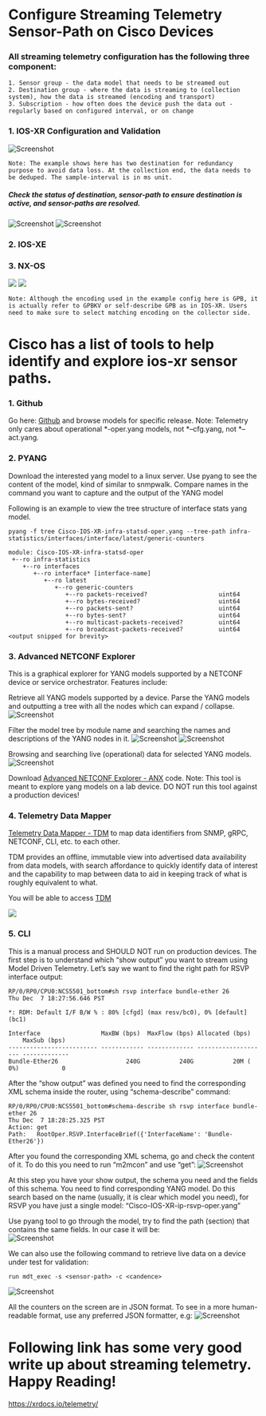 # Configure Streaming Telemetry Sensor-Path on Cisco Devices
### All streaming telemetry configuration has the following three component:
    1. Sensor group - the data model that needs to be streamed out
    2. Destination group - where the data is streaming to (collection system), how the data is streamed (encoding and transport)
    3. Subscription - how often does the device push the data out - regularly based on configured interval, or on change

### 1. IOS-XR Configuration and Validation
![Screenshot](images/ios-xr.png)

    Note: The example shows here has two destination for redundancy purpose to avoid data loss. At the collection end, the data needs to be deduped. The sample-interval is in ms unit.
##### Check the status of destination, sensor-path to ensure destination is active, and sensor-paths are resolved.
![Screenshot](images/destination.png)
![Screenshot](images/ios-xr2.png)

### 2. IOS-XE

### 3. NX-OS
![](images/nx-os1.png)
![](images/nx-os2.png)

    Note: Although the encoding used in the example config here is GPB, it is actually refer to GPBKV or self-describe GPB as in IOS-XR. Users need to make sure to select matching encoding on the collector side. 

# Cisco has a list of tools to help identify and explore ios-xr sensor paths.

### 1. Github
  Go here: [Github](https://github.com/YangModels/yang/tree/master/vendor/cisco/xr) and browse models for specific release. 
  Note: Telemetry only cares about operational *-oper.yang models, not *–cfg.yang, not *–act.yang.
  
### 2. PYANG
  Download the interested yang model to a linux server. 
  Use pyang to see the content of the model, kind of similar to snmpwalk.
  Compare names in the command you want to capture and the output of the YANG model
  
  Following is an example to view the tree structure of interface stats yang model. 
  
  ```console
  pyang -f tree Cisco-IOS-XR-infra-statsd-oper.yang --tree-path infra-statistics/interfaces/interface/latest/generic-counters
 
module: Cisco-IOS-XR-infra-statsd-oper
   +--ro infra-statistics
      +--ro interfaces
         +--ro interface* [interface-name]
            +--ro latest
               +--ro generic-counters
                  +--ro packets-received?                    uint64
                  +--ro bytes-received?                      uint64
                  +--ro packets-sent?                        uint64
                  +--ro bytes-sent?                          uint64
                  +--ro multicast-packets-received?          uint64
                  +--ro broadcast-packets-received?          uint64
<output snipped for brevity>
```

### 3. Advanced NETCONF Explorer 
This is a graphical explorer for YANG models supported by a NETCONF device or service orchestrator. Features include:

 Retrieve all YANG models supported by a device.
 Parse the YANG models and outputting a tree with all the nodes which can expand / collapse.
 ![Screenshot](images/anx1.gif)
    
 Filter the model tree by module name and searching the names and descriptions of the YANG nodes in it.
 ![Screenshot](images/anx2.gif)
 ![Screenshot](images/anx3.gif)
    
 Browsing and searching live (operational) data for selected YANG models.
 ![Screenshot](images/anx4.gif)
    
Download [Advanced NETCONF Explorer - ANX](https://github.com/cisco-ie/anx) code. 
Note: This tool is meant to explore yang models on a lab device. DO NOT run this tool against a production devices!

### 4. Telemetry Data Mapper 

[Telemetry Data Mapper - TDM](https://github.com/cisco-ie/tdm) to map data identifiers from SNMP, gRPC, NETCONF, CLI, etc. to each other.

TDM provides an offline, immutable view into advertised data availability from data models, with search affordance to quickly identify data of interest and the capability to map between data to aid in keeping track of what is roughly equivalent to what.

You will be able to access [TDM](https://tdm.cisco.com/)

![](../images/tdm.png)

### 5. CLI

This is a manual process and SHOULD NOT run on production devices. The first step is to understand which “show output” you want to stream using Model Driven Telemetry. Let’s say we want to find the right path for RSVP interface output:  
```console
RP/0/RP0/CPU0:NCS5501_bottom#sh rsvp interface bundle-ether 26   
Thu Dec  7 18:27:56.646 PST

*: RDM: Default I/F B/W % : 80% [cfgd] (max resv/bc0), 0% [default] (bc1)

Interface                 MaxBW (bps)  MaxFlow (bps) Allocated (bps)      MaxSub (bps) 
------------------------- ------------ ------------- -------------------- -------------
Bundle-Ether26                   240G           240G           20M (  0%)            0 
```

After the “show output” was defined you need to find the corresponding XML schema inside the router, using “schema-describe” command:
```console
RP/0/RP0/CPU0:NCS5501_bottom#schema-describe sh rsvp interface bundle-ether 26
Thu Dec  7 18:28:25.325 PST
Action: get
Path:   RootOper.RSVP.InterfaceBrief({'InterfaceName': 'Bundle-Ether26'})
```

After you found the corresponding XML schema, go and check the content of it. To do this you need to run “m2mcon” and use “get”:
![Screenshot](images/show.png)

At this step you have your show output, the schema you need and the fields of this schema. You need to find corresponding YANG model. Do this search based on the name (usually, it is clear which model you need), for RSVP you have just a single model: “Cisco-IOS-XR-ip-rsvp-oper.yang”

Use pyang tool to go through the model, try to find the path (section) that contains the same fields. In our case it will be:  
![Screenshot](images/yang.png)


We can also use the following command to retrieve live data on a device under test for validation:
```console
run mdt_exec -s <sensor-path> -c <candence> 
```
![Screenshot](images/mdt_exec.png)

All the counters on the screen are in JSON format. To see in a more human-readable format, use any preferred JSON formatter, e.g:
![Screenshot](images/json.png)



# Following link has some very good write up about streaming telemetry. Happy Reading!
   https://xrdocs.io/telemetry/
